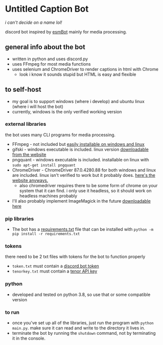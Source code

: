 # Untitled Caption Bot

_i can't decide on a name lol!_

discord bot inspired by [esmBot](https://github.com/esmBot/esmBot) mainly for media processing.

## general info about the bot

- written in python and uses discord.py
- uses FFmpeg for most media functions
- uses selenium and ChromeDriver to render captions in html with Chrome
    - look i know it sounds stupid but HTML is easy and flexible

## to self-host

- my goal is to support windows (where i develop) and ubuntu linux (where i will host the bot)
- currently, windows is the only verified working version

### external libraries

the bot uses many CLI programs for media processing.

- FFmpeg - not included but [easily installable on windows and linux](https://ffmpeg.org/download.html)
- gifski - windows executable is included. linux version [downloadable from the website](https://gif.ski/)
- pngquant - windows executable is included. installable on linux with `sudo apt-get install pngquant`
- ChromeDriver - ChromeDriver 87.0.4280.88 for both windows and linux are included. linux isn't verified to work but it
  probably does. [here's the website anyways.](https://chromedriver.chromium.org/)
    - also chromedriver requires there to be some form of chrome on your system that it can find. i only use it
      headless, so it should work on headless machines probably
- I'll also probably implement ImageMagick in the
  future [downloadable here](https://imagemagick.org/script/download.php)

### pip libraries

- The bot has a [requirements.txt](requirements.txt) file that can be installed
  with `python -m pip install -r requirements.txt`

### tokens

there need to be 2 txt files with tokens for the bot to function properly

- `token.txt` must contain a [discord bot token](https://discord.com/developers/applications)
- `tenorkey.txt` must contain a [tenor API key](https://tenor.com/developer/keyregistration)

### python

- developed and tested on python 3.8, so use that or some compatible version

### to run

- once you've set up all of the libraries, just run the program with `python main.py`. make sure it can read and write
  to the directory it lives in.
- terminate the bot by running the `shutdown` command, not by terminating it in the console.